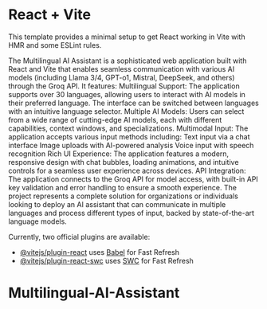 # React + Vite

This template provides a minimal setup to get React working in Vite with HMR and some ESLint rules.

The Multilingual AI Assistant is a sophisticated web application built with React and Vite that enables seamless communication with various AI models (including Llama 3/4, GPT-o1, Mistral, DeepSeek, and others) through the Groq API. It features:
Multilingual Support: The application supports over 30 languages, allowing users to interact with AI models in their preferred language. The interface can be switched between languages with an intuitive language selector.
Multiple AI Models: Users can select from a wide range of cutting-edge AI models, each with different capabilities, context windows, and specializations.
Multimodal Input: The application accepts various input methods including:
Text input via a chat interface
Image uploads with AI-powered analysis
Voice input with speech recognition
Rich UI Experience: The application features a modern, responsive design with chat bubbles, loading animations, and intuitive controls for a seamless user experience across devices.
API Integration: The application connects to the Groq API for model access, with built-in API key validation and error handling to ensure a smooth experience.
The project represents a complete solution for organizations or individuals looking to deploy an AI assistant that can communicate in multiple languages and process different types of input, backed by state-of-the-art language models.

Currently, two official plugins are available:

- [@vitejs/plugin-react](https://github.com/vitejs/vite-plugin-react/blob/main/packages/plugin-react/README.md) uses [Babel](https://babeljs.io/) for Fast Refresh
- [@vitejs/plugin-react-swc](https://github.com/vitejs/vite-plugin-react-swc) uses [SWC](https://swc.rs/) for Fast Refresh
# Multilingual-AI-Assistant
